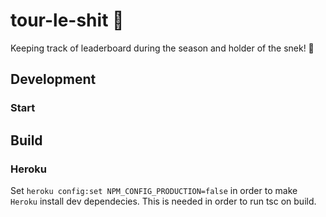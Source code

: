 # tour-le-shit 💩

Keeping track of leaderboard during the season and holder of the snek! 🐍

## Development

### Start

## Build

### Heroku

Set `heroku config:set NPM_CONFIG_PRODUCTION=false` in order to make `Heroku` install dev dependecies. This is needed in order to run tsc on build.
